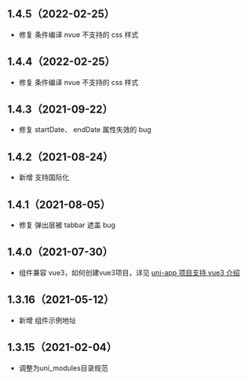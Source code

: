 ## 1.4.5（2022-02-25）
- 修复 条件编译 nvue 不支持的 css 样式
## 1.4.4（2022-02-25）
- 修复 条件编译 nvue 不支持的 css 样式
## 1.4.3（2021-09-22）
- 修复 startDate、 endDate 属性失效的 bug
## 1.4.2（2021-08-24）
- 新增 支持国际化
## 1.4.1（2021-08-05）
- 修复 弹出层被 tabbar 遮盖 bug
## 1.4.0（2021-07-30）
- 组件兼容 vue3，如何创建vue3项目，详见 [uni-app 项目支持 vue3 介绍](https://ask.dcloud.net.cn/article/37834)
## 1.3.16（2021-05-12）
- 新增 组件示例地址
## 1.3.15（2021-02-04）
- 调整为uni_modules目录规范 
